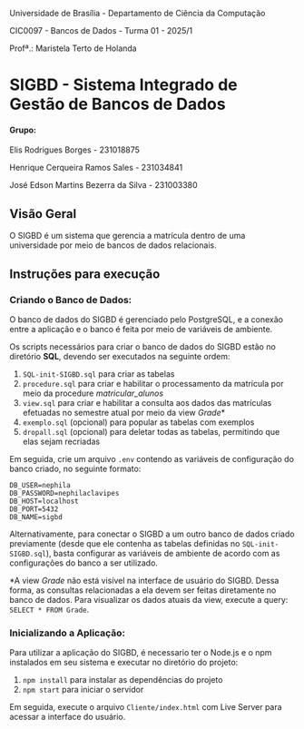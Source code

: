 Universidade de Brasília - Departamento de Ciência da Computação

CIC0097 - Bancos de Dados - Turma 01 - 2025/1 

Profª.: Maristela Terto de Holanda

# SIGBD - Sistema Integrado de Gestão de Bancos de Dados

#### Grupo:
Elis Rodrigues Borges - 231018875

Henrique Cerqueira Ramos Sales - 231034841

José Edson Martins Bezerra da Silva - 231003380

## Visão Geral

O SIGBD é um sistema que gerencia a matrícula dentro de uma universidade por meio de bancos de dados relacionais.

## Instruções para execução
### Criando o Banco de Dados:
O banco de dados do SIGBD é gerenciado pelo PostgreSQL, e a conexão entre a aplicação e o banco é feita por meio de variáveis de ambiente.

Os scripts necessários para criar o banco de dados do SIGBD estão no diretório **SQL**, devendo ser executados na seguinte ordem:

1. `SQL-init-SIGBD.sql` para criar as tabelas
2. `procedure.sql` para criar e habilitar o processamento da matrícula por meio da procedure *matricular_alunos*
3. `view.sql` para criar e habilitar a consulta aos dados das matrículas efetuadas no semestre atual por meio da view *Grade*\*
4. `exemplo.sql` (opcional) para popular as tabelas com exemplos
5. `dropall.sql` (opcional) para deletar todas as tabelas, permitindo que elas sejam recriadas

Em seguida, crie um arquivo `.env` contendo as variáveis de configuração do banco criado, no seguinte formato:

```
DB_USER=nephila
DB_PASSWORD=nephilaclavipes
DB_HOST=localhost
DB_PORT=5432
DB_NAME=sigbd
```

Alternativamente, para conectar o SIGBD a um outro banco de dados criado previamente (desde que ele contenha as tabelas definidas no `SQL-init-SIGBD.sql`), basta configurar as variáveis de ambiente de acordo com as configurações do banco a ser utilizado.

\*A view *Grade* não está visível na interface de usuário do SIGBD. Dessa forma, as consultas relacionadas a ela devem ser feitas diretamente no banco de dados.
Para visualizar os dados atuais da view, execute a query: `SELECT * FROM Grade`.

### Inicializando a Aplicação:
Para utilizar a aplicação do SIGBD, é necessario ter o Node.js e o npm instalados em seu sistema e executar no diretório do projeto:

1. `npm install` para instalar as dependências do projeto
2. `npm start` para iniciar o servidor

Em seguida, execute o arquivo `Cliente/index.html` com Live Server para acessar a interface do usuário.
